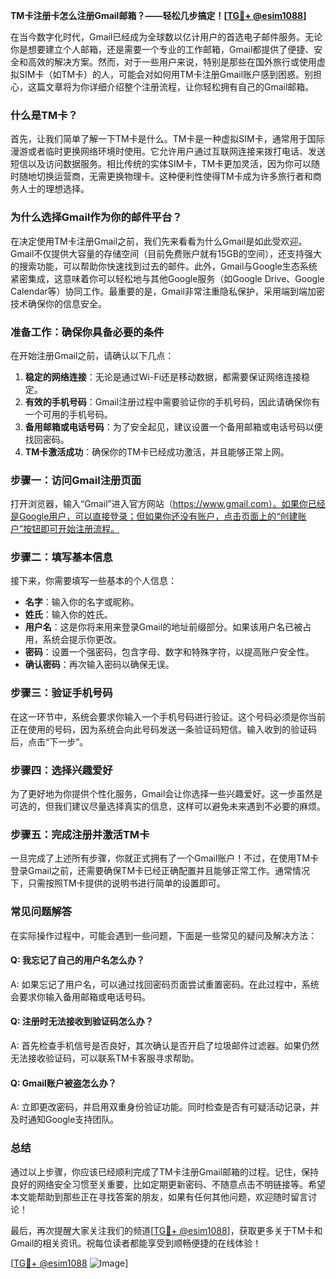 **TM卡注册卡怎么注册Gmail邮箱？——轻松几步搞定！[[TG💪+ @esim1088](https://t.me/s/esim1088)]**

在当今数字化时代，Gmail已经成为全球数以亿计用户的首选电子邮件服务。无论你是想要建立个人邮箱，还是需要一个专业的工作邮箱，Gmail都提供了便捷、安全和高效的解决方案。然而，对于一些用户来说，特别是那些在国外旅行或使用虚拟SIM卡（如TM卡）的人，可能会对如何用TM卡注册Gmail账户感到困惑。别担心，这篇文章将为你详细介绍整个注册流程，让你轻松拥有自己的Gmail邮箱。

### **什么是TM卡？**
首先，让我们简单了解一下TM卡是什么。TM卡是一种虚拟SIM卡，通常用于国际漫游或者临时更换网络环境时使用。它允许用户通过互联网连接来拨打电话、发送短信以及访问数据服务。相比传统的实体SIM卡，TM卡更加灵活，因为你可以随时随地切换运营商，无需更换物理卡。这种便利性使得TM卡成为许多旅行者和商务人士的理想选择。

### **为什么选择Gmail作为你的邮件平台？**
在决定使用TM卡注册Gmail之前，我们先来看看为什么Gmail是如此受欢迎。Gmail不仅提供大容量的存储空间（目前免费账户就有15GB的空间），还支持强大的搜索功能，可以帮助你快速找到过去的邮件。此外，Gmail与Google生态系统紧密集成，这意味着你可以轻松地与其他Google服务（如Google Drive、Google Calendar等）协同工作。最重要的是，Gmail非常注重隐私保护，采用端到端加密技术确保你的信息安全。

### **准备工作：确保你具备必要的条件**
在开始注册Gmail之前，请确认以下几点：
1. **稳定的网络连接**：无论是通过Wi-Fi还是移动数据，都需要保证网络连接稳定。
2. **有效的手机号码**：Gmail注册过程中需要验证你的手机号码，因此请确保你有一个可用的手机号码。
3. **备用邮箱或电话号码**：为了安全起见，建议设置一个备用邮箱或电话号码以便找回密码。
4. **TM卡激活成功**：确保你的TM卡已经成功激活，并且能够正常上网。

### **步骤一：访问Gmail注册页面**
打开浏览器，输入“Gmail”进入官方网站（https://www.gmail.com）。如果你已经是Google用户，可以直接登录；但如果你还没有账户，点击页面上的“创建账户”按钮即可开始注册流程。

### **步骤二：填写基本信息**
接下来，你需要填写一些基本的个人信息：
- **名字**：输入你的名字或昵称。
- **姓氏**：输入你的姓氏。
- **用户名**：这是你将来用来登录Gmail的地址前缀部分。如果该用户名已被占用，系统会提示你更改。
- **密码**：设置一个强密码，包含字母、数字和特殊字符，以提高账户安全性。
- **确认密码**：再次输入密码以确保无误。

### **步骤三：验证手机号码**
在这一环节中，系统会要求你输入一个手机号码进行验证。这个号码必须是你当前正在使用的号码，因为系统会向此号码发送一条验证码短信。输入收到的验证码后，点击“下一步”。

### **步骤四：选择兴趣爱好**
为了更好地为你提供个性化服务，Gmail会让你选择一些兴趣爱好。这一步虽然是可选的，但我们建议尽量选择真实的信息，这样可以避免未来遇到不必要的麻烦。

### **步骤五：完成注册并激活TM卡**
一旦完成了上述所有步骤，你就正式拥有了一个Gmail账户！不过，在使用TM卡登录Gmail之前，还需要确保TM卡已经正确配置并且能够正常工作。通常情况下，只需按照TM卡提供的说明书进行简单的设置即可。

### **常见问题解答**
在实际操作过程中，可能会遇到一些问题，下面是一些常见的疑问及解决方法：

#### Q: 我忘记了自己的用户名怎么办？
A: 如果忘记了用户名，可以通过找回密码页面尝试重置密码。在此过程中，系统会要求你输入备用邮箱或电话号码。

#### Q: 注册时无法接收到验证码怎么办？
A: 首先检查手机信号是否良好，其次确认是否开启了垃圾邮件过滤器。如果仍然无法接收验证码，可以联系TM卡客服寻求帮助。

#### Q: Gmail账户被盗怎么办？
A: 立即更改密码，并启用双重身份验证功能。同时检查是否有可疑活动记录，并及时通知Google支持团队。

### **总结**
通过以上步骤，你应该已经顺利完成了TM卡注册Gmail邮箱的过程。记住，保持良好的网络安全习惯至关重要，比如定期更新密码、不随意点击不明链接等。希望本文能帮助到那些正在寻找答案的朋友，如果有任何其他问题，欢迎随时留言讨论！

最后，再次提醒大家关注我们的频道[[TG💪+ @esim1088](https://t.me/s/esim1088)]，获取更多关于TM卡和Gmail的相关资讯。祝每位读者都能享受到顺畅便捷的在线体验！

[[TG💪+ @esim1088](https://t.me/s/esim1088) ![Image](https://i.postimg.cc/4NQfJmqS/Snipaste-2025-05-13-00-14-12.png)]
